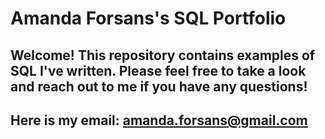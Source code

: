 # Amanda  Forsans's SQL Portfolio

## Welcome! This repository contains examples of SQL I've written. Please feel free to take a look and reach out to me if you have any questions!
## Here is my email: amanda.forsans@gmail.com
